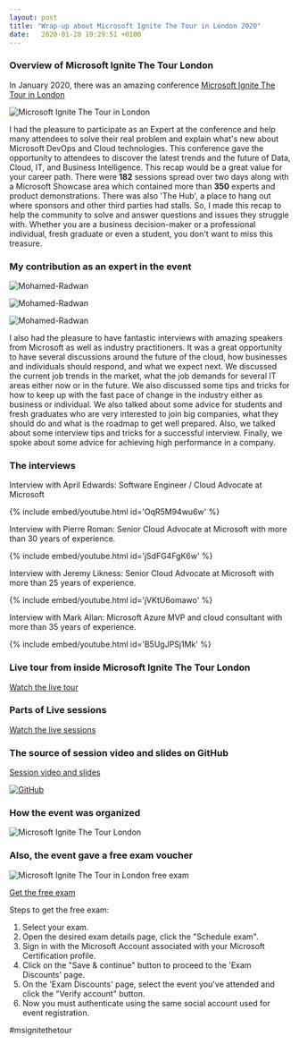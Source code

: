 ```yaml
---
layout: post
title: "Wrap-up about Microsoft Ignite The Tour in London 2020"
date:   2020-01-28 19:29:51 +0100
---
```


### Overview of Microsoft Ignite The Tour London

In January 2020, there was an amazing conference [Microsoft Ignite The Tour in London](https://www.microsoft.com/en-gb/ignite-the-tour/london)

![Microsoft Ignite The Tour in London](/assets/images/2020/01/Ignite-London.png)

I had the pleasure to participate as an Expert at the conference and help many attendees to solve their real problem and explain what's new about Microsoft DevOps and Cloud technologies. This conference gave the opportunity to attendees to discover the latest trends and the future of Data, Cloud, IT, and Business Intelligence. This recap would be a great value for your career path. There were **182** sessions spread over two days along with a Microsoft Showcase area which contained more than **350** experts and product demonstrations. There was also 'The Hub', a place to hang out where sponsors and other third parties had stalls. So, I made this recap to help the community to solve and answer questions and issues they struggle with. Whether you are a business decision-maker or a professional individual, fresh graduate or even a student, you don't want to miss this treasure.

### My contribution as an expert in the event

![Mohamed-Radwan](/assets/images/2020/01/Mohamed-Radwan-1.jpg)

![Mohamed-Radwan](/assets/images/2020/01/Mohamed-Radwan-2-1024x768.jpg)

![Mohamed-Radwan](/assets/images/2020/01/Mohamed-Radwan-3-1024x768.jpg)

I also had the pleasure to have fantastic interviews with amazing speakers from Microsoft as well as industry practitioners. It was a great opportunity to have several discussions around the future of the cloud, how businesses and individuals should respond, and what we expect next. We discussed the current job trends in the market, what the job demands for several IT areas either now or in the future. We also discussed some tips and tricks for how to keep up with the fast pace of change in the industry either as business or individual. We also talked about some advice for students and fresh graduates who are very interested to join big companies, what they should do and what is the roadmap to get well prepared. Also, we talked about some interview tips and tricks for a successful interview. Finally, we spoke about some advice for achieving high performance in a company.

### The interviews

Interview with April Edwards: Software Engineer / Cloud Advocate at Microsoft  

{% include embed/youtube.html id='OqR5M94wu6w' %}

Interview with Pierre Roman: Senior Cloud Advocate at Microsoft with more than 30 years of experience. 

{% include embed/youtube.html id='jSdFG4FgK6w' %}


Interview with Jeremy Likness: Senior Cloud Advocate at Microsoft with more than 25 years of experience. 

{% include embed/youtube.html id='jVKtU6omawo' %}

Interview with Mark Allan: Microsoft Azure MVP and cloud consultant with more than 35 years of experience. 

{% include embed/youtube.html id='B5UgJPSj1Mk' %}


### Live tour from inside Microsoft Ignite The Tour London

[Watch the live tour](https://www.facebook.com/100042445785173/videos/149994146425444/)

### Parts of Live sessions

[Watch the live sessions](https://www.facebook.com/100042445785173/videos/150003993091126/)

### The source of session video and slides on GitHub

[Session video and slides](https://github.com/microsoft/ignite-learning-paths-training-afun)

[![GitHub](/assets/images/2020/01/GitHub.png)](https://github.com/microsoft/ignite-learning-paths-training-afun)

### How the event was organized

![Microsoft Ignite The Tour London](/assets/images/2020/01/Ignite-2-1024x392.png)

### Also, the event gave a free exam voucher

![Microsoft Ignite The Tour in London free exam](/assets/images/2020/01/Microsoft-Ignite-The-Tour-in-London-Free-exam-1024x768.jpg)

[Get the free exam](https://docs.microsoft.com/en-us/learn/certifications/microsoft-ignite-free-certification-exam-offer)

Steps to get the free exam:

1. Select your exam.
2. Open the desired exam details page, click the "Schedule exam".
3. Sign in with the Microsoft Account associated with your Microsoft Certification profile.
4. Click on the "Save & continue" button to proceed to the 'Exam Discounts' page.
5. On the 'Exam Discounts' page, select the event you've attended and click the "Verify account" button.
6. Now you must authenticate using the same social account used for event registration.

#msignitethetour
